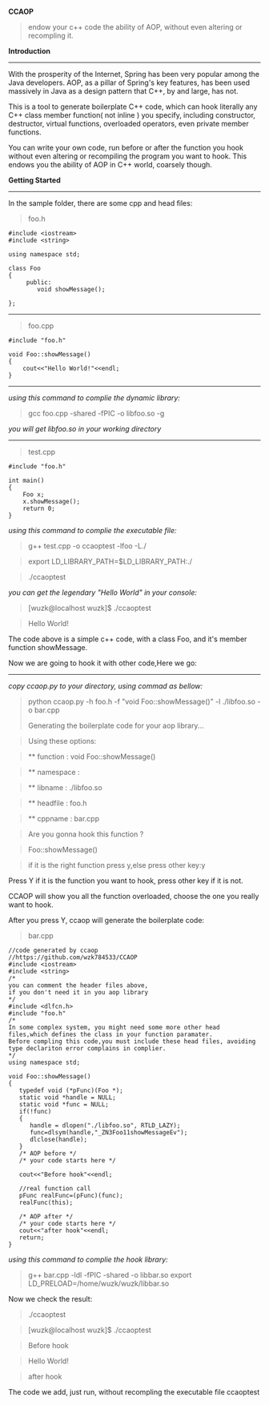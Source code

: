 ﻿﻿﻿﻿﻿﻿﻿﻿﻿﻿﻿﻿﻿﻿﻿﻿﻿﻿﻿﻿﻿﻿﻿﻿﻿﻿﻿﻿﻿**CCAOP**>endow your c++ code the ability of AOP, without even altering or recompling it.**Introduction**---With the prosperity of the Internet, Spring has been very popular among the Java developers. AOP, as  a pillar of Spring's key features, has been used massively in Java as a design pattern that C++, by and large, has not.This is a tool to generate boilerplate C++ code﻿, which can hook literally any C++ class member function( not inline ) you specify, including constructor, destructor, virtual functions, overloaded operators, even private member functions.You can write your own code, run before or after the function you hook without even altering or recompiling the program you want to hook. This endows you the ability of AOP in C++ world, coarsely though.**Getting Started**---In the sample folder, there are some cpp and head files:> foo.h```#include <iostream>#include <string>using namespace std;class Foo {	 public:	 	void showMessage();};```---> foo.cpp```#include "foo.h"void Foo::showMessage(){	cout<<"Hello World!"<<endl;}```---_using this command to complie the dynamic library:_> gcc foo.cpp -shared -fPIC -o libfoo.so -g   _you will get libfoo.so in your working directory_---> test.cpp```#include "foo.h"int main(){	Foo x;	x.showMessage();	return 0;}```_using this command to complie the executable file:_>  g++ test.cpp -o ccaoptest -lfoo -L./> export LD_LIBRARY_PATH=$LD_LIBRARY_PATH:./> ./ccaoptest_you can get the legendary "Hello World" in your console:_> [wuzk@localhost wuzk]$ ./ccaoptest> Hello World!The code above is a simple c++ code, with a class Foo, and it's member function showMessage.Now we are going to hook it with other code,Here we go:---_copy ccaop.py to your directory, using commad as bellow:_ > python ccaop.py -h foo.h -f "void Foo::showMessage()" -l ./libfoo.so -o bar.cpp> > Generating the boilerplate code for your aop library...> Using these options:> ** function     : void Foo::showMessage()> ** namespace    :  > ** libname      : ./libfoo.so> ** headfile     : foo.h> ** cppname      : bar.cpp> Are you gonna hook this function ?> Foo::showMessage()> if it is the right function press y,else press other key:yPress Y if it is  the function you want to hook, press other key if it is not.CCAOP will show you all the function overloaded, choose the one you really want to hook.After you press Y, ccaop will generate the boilerplate code:> bar.cpp```//code generated by ccaop//https://github.com/wzk784533/CCAOP#include <iostream>#include <string>/*you can comment the header files above,if you don't need it in you aop library*/#include <dlfcn.h>#include "foo.h"/*In some complex system, you might need some more other head files,which defines the class in your function paramater.Before compling this code,you must include these head files, avoiding type declariton error complains in complier.*/using namespace std;void Foo::showMessage(){   typedef void (*pFunc)(Foo *);   static void *handle = NULL;   static void *func = NULL;   if(!func)   {      handle = dlopen("./libfoo.so", RTLD_LAZY);      func=dlsym(handle,"_ZN3Foo11showMessageEv");      dlclose(handle);   }   /* AOP before */   /* your code starts here */   cout<<"Before hook"<<endl;			   //real function call   pFunc realFunc=(pFunc)(func);   realFunc(this);		   /* AOP after */   /* your code starts here */    cout<<"after hook"<<endl;   return;}```_using this command to complie the  hook library:_> g++ bar.cpp -ldl -fPIC -shared -o libbar.so> export LD_PRELOAD=/home/wuzk/wuzk/libbar.soNow we check the result:> ./ccaoptest> [wuzk@localhost wuzk]$ ./ccaoptest> Before hook> Hello World!> after hookThe code we add, just run, without recompling the executable file ccaoptest